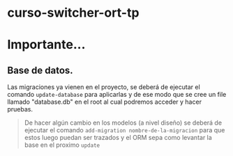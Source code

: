 # curso-switcher-ort-tp
# Importante...
## Base de datos.
Las migraciones ya vienen en el proyecto, se deberá de ejecutar el comando `update-database` para aplicarlas y de ese modo que se cree un file llamado "database.db" en el root al cual podremos acceder y hacer pruebas.
> De hacer algún cambio en los modelos (a nivel diseño) se deberá de ejecutar el comando `add-migration nombre-de-la-migracion` para que estos luego puedan ser trazados y el ORM sepa como levantar la base en el proximo `update`
